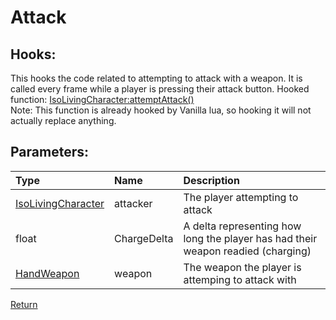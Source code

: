 # Attack
## Hooks:
This hooks the code related to attempting to attack with a weapon. It is called every frame while a player is pressing their attack button.
Hooked function: [IsoLivingCharacter:attemptAttack()](https://projectzomboid.com/modding/zombie/characters/IsoLivingCharacter.html#AttemptAttack(float))  
Note: This function is already hooked by Vanilla lua, so hooking it will not actually replace anything.
## Parameters:
| Type | Name | Description |
| :--- | :--- | :--- |
| [IsoLivingCharacter](https://projectzomboid.com/modding/zombie/characters/IsoLivingCharacter.html) | attacker | The player attempting to attack |
| float | ChargeDelta | A delta representing how long the player has had their weapon readied (charging) |
| [HandWeapon](https://projectzomboid.com/modding/zombie/inventory/types/HandWeapon.html) | weapon | The weapon the player is attemping to attack with |

[Return](../Hooks.md)
